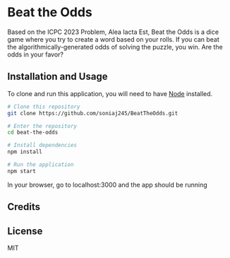# Beat the Odds
Based on the ICPC 2023 Problem, Alea Iacta Est, Beat the Odds is a dice game where you try to create a word based on your rolls. If you can beat the algorithmically-generated odds of solving the puzzle, you win. Are the odds in your favor?

## Installation and Usage
To clone and run this application, you will need to have [Node](https://nodejs.org/en/download/package-manager) installed.

```bash
# Clone this repository
git clone https://github.com/soniaj245/BeatTheOdds.git

# Enter the repository
cd beat-the-odds

# Install dependencies
npm install

# Run the application
npm start
```

In your browser, go to localhost:3000 and the app should be running

## Credits

## License
MIT
